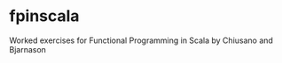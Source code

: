 fpinscala
=========

Worked exercises for Functional Programming in Scala by Chiusano and Bjarnason

